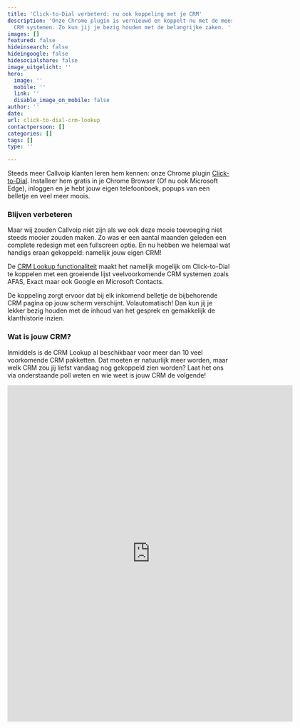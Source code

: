 ```yaml
---
title: 'Click-to-Dial verbeterd: nu ook koppeling met je CRM'
description: 'Onze Chrome plugin is vernieuwd en koppelt nu met de meest voorkomende
  CRM systemen. Zo kun jij je bezig houden met de belangrijke zaken. '
images: []
featured: false
hideinsearch: false
hideingoogle: false
hidesocialshare: false
image_uitgelicht: ''
hero:
  image: ''
  mobile: ''
  link: ''
  disable_image_on_mobile: false
author: ''
date: 
url: click-to-dial-crm-lookup
contactpersoon: []
categories: []
tags: []
type: ''

---
```

Steeds meer Callvoip klanten leren hem kennen: onze Chrome plugin [Click-to-Dial](https://www.callvoip.nl/telefonie/clicktodial/ "Click to Dial"). Installeer hem gratis in je Chrome Browser (Of nu ook Microsoft Edge), inloggen en je hebt jouw eigen telefoonboek, popups van een belletje en veel meer moois.

### Blijven verbeteren

Maar wij zouden Callvoip niet zijn als we ook deze mooie toevoeging niet steeds mooier zouden maken. Zo was er een aantal maanden geleden een complete redesign met een fullscreen optie. En nu hebben we helemaal wat handigs eraan gekoppeld: namelijk jouw eigen CRM!

De [CRM Lookup functionaliteit](https://www.callvoip.nl/telefonie/functionaliteiten/crm-lookup/ "CRM Lookup") maakt het namelijk mogelijk om Click-to-Dial te koppelen met een groeiende lijst veelvoorkomende CRM systemen zoals AFAS, Exact maar ook Google en Microsoft Contacts.

De koppeling zorgt ervoor dat bij elk inkomend belletje de bijbehorende CRM pagina op jouw scherm verschijnt. Volautomatisch! Dan kun jij je lekker bezig houden met de inhoud van het gesprek en gemakkelijk de klanthistorie inzien.

### Wat is jouw CRM?

Inmiddels is de CRM Lookup al beschikbaar voor meer dan 10 veel voorkomende CRM pakketten. Dat moeten er natuurlijk meer worden, maar welk CRM zou jij liefst vandaag nog gekoppeld zien worden? Laat het ons via onderstaande poll weten en wie weet is jouw CRM de volgende!

<iframe src="https://docs.google.com/forms/d/e/1FAIpQLSeDM_Bnp3qNjUpY4GUE78BVuDOJOzF3PgaEoS6jPI_eDnbSVA/viewform?embedded=true" width="640" height="754" frameborder="0" marginheight="0" marginwidth="0">Laden…</iframe>
